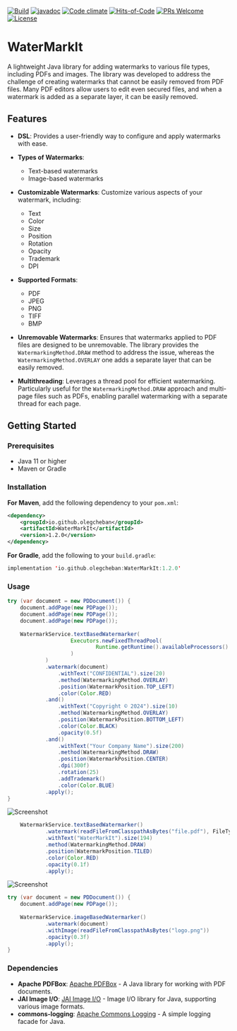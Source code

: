 [![Build](https://github.com/OlegCheban/WaterMarkIt/actions/workflows/mvn.yml/badge.svg)](https://github.com/OlegCheban/WaterMarkIt/actions/workflows/mvn.yml)
[![javadoc](https://img.shields.io/badge/javadoc-1.2.0-brightgreen.svg)](https://javadoc.io/doc/io.github.olegcheban/WaterMarkIt/latest/index.html)
[![Code climate](https://api.codeclimate.com/v1/badges/0cd17315421a1bec3587/maintainability)](https://codeclimate.com/github/OlegCheban/WaterMarkIt/maintainability)
[![Hits-of-Code](https://hitsofcode.com/github/OlegCheban/WaterMarkIt?branch=master)](https://hitsofcode.com/github/OlegCheban/WaterMarkIt/view?branch=master)
[![PRs Welcome](https://img.shields.io/badge/PRs-welcome-brightgreen.svg?style=flat-square)](https://makeapullrequest.com)
[![License](https://img.shields.io/badge/license-MIT-green.svg)](https://github.com/OlegCheban/WaterMarkIt/blob/master/LICENSE)
# WaterMarkIt

A lightweight Java library for adding watermarks to various file types, including PDFs and images. The library was developed to address the challenge of creating watermarks that cannot be easily removed from PDF files. Many PDF editors allow users to edit even secured files, and when a watermark is added as a separate layer, it can be easily removed.  

## Features

- **DSL**: Provides a user-friendly way to configure and apply watermarks with ease.

- **Types of Watermarks**:
  - Text-based watermarks
  - Image-based watermarks

- **Customizable Watermarks**: Customize various aspects of your watermark, including:
  - Text
  - Color
  - Size
  - Position
  - Rotation
  - Opacity
  - Trademark
  - DPI
 
- **Supported Formats**:
  - PDF
  - JPEG
  - PNG
  - TIFF
  - BMP
 
- **Unremovable Watermarks**: Ensures that watermarks applied to PDF files are designed to be unremovable. The library provides the `WatermarkingMethod.DRAW` method to address the issue, whereas the `WatermarkingMethod.OVERLAY` one adds a separate layer that can be easily removed.

- **Multithreading**: Leverages a thread pool for efficient watermarking. Particularly useful for the `WatermarkingMethod.DRAW` approach and multi-page files such as PDFs, enabling parallel watermarking with a separate thread for each page.

## Getting Started

### Prerequisites

- Java 11 or higher
- Maven or Gradle

### Installation

**For Maven**, add the following dependency to your `pom.xml`:

```xml
<dependency>
    <groupId>io.github.olegcheban</groupId>
    <artifactId>WaterMarkIt</artifactId>
    <version>1.2.0</version>
</dependency>
```

**For Gradle**, add the following to your `build.gradle`:
```kotlin
implementation 'io.github.olegcheban:WaterMarkIt:1.2.0'
```

### Usage

```java
try (var document = new PDDocument()) {
    document.addPage(new PDPage());
    document.addPage(new PDPage());
    document.addPage(new PDPage());    
    
    WatermarkService.textBasedWatermarker(
                    Executors.newFixedThreadPool(
                            Runtime.getRuntime().availableProcessors()
                    )
            )
            .watermark(document)
                .withText("CONFIDENTIAL").size(20)
                .method(WatermarkingMethod.OVERLAY)
                .position(WatermarkPosition.TOP_LEFT)
                .color(Color.RED)
            .and()
                .withText("Copyright © 2024").size(10)
                .method(WatermarkingMethod.OVERLAY)
                .position(WatermarkPosition.BOTTOM_LEFT)
                .color(Color.BLACK)
                .opacity(0.5f)
            .and()
                .withText("Your Company Name").size(200)
                .method(WatermarkingMethod.DRAW)
                .position(WatermarkPosition.CENTER)
                .dpi(300f)
                .rotation(25)
                .addTrademark()
                .color(Color.BLUE)
            .apply();
}
```
![Screenshot](https://i.imgur.com/ww4gtmbm.png)

```java    
    WatermarkService.textBasedWatermarker()
            .watermark(readFileFromClasspathAsBytes("file.pdf"), FileType.PDF)
            .withText("WaterMarkIt").size(194)
            .method(WatermarkingMethod.DRAW)
            .position(WatermarkPosition.TILED)
            .color(Color.RED)
            .opacity(0.1f)                    
            .apply();
```
![Screenshot](https://i.imgur.com/EO9AGeum.png)

```java
try (var document = new PDDocument()) {
    document.addPage(new PDPage());
    
    WatermarkService.imageBasedWatermarker()
            .watermark(document)                    
            .withImage(readFileFromClasspathAsBytes("logo.png"))                    
            .opacity(0.3f)
            .apply();
}
```


### Dependencies 
- **Apache PDFBox**: [Apache PDFBox](https://pdfbox.apache.org/) - A Java library for working with PDF documents.
- **JAI Image I/O**: [JAI Image I/O](https://github.com/jai-imageio/jai-imageio-core) - Image I/O library for Java, supporting various image formats.
- **commons-logging**: [Apache Commons Logging](https://commons.apache.org/proper/commons-logging/) - A simple logging facade for Java.